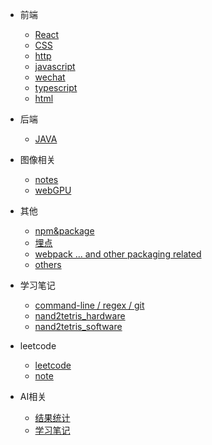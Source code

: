 - 前端

  - [React](frontend/react.md)
  - [CSS](frontend/css.md)
  - [http](frontend/http.md)
  - [javascript](frontend/javascript.md)
  - [wechat](frontend/wechat.md)
  - [typescript](frontend/typescript.md)
  - [html](frontend/html.md)

- 后端
  - [JAVA](backend/java.md)

- 图像相关
  - [notes](graphics/notes.md)
  - [webGPU](graphics/webGPU.md)

- 其他
  - [npm&package](others/npm.md) 
  - [埋点](others/track.md)
  - [webpack ... and other packaging related](others/webpack.md)
  - [others](others/others.md)

- 学习笔记

  - [command-line / regex / git](studynotes/MIT_Missing.md)
  - [nand2tetris_hardware](studynotes/nand2tetris.md)
  - [nand2tetris_software](studynotes/nand2teris(II).md)

- leetcode
  - [leetcode](leetcode/leetcode.md)
  - [note](leetcode/notes.md)

- AI相关
  - [结果统计](chatGPT/analyze.md)
  - [学习笔记](chatGPT/notes.md)
